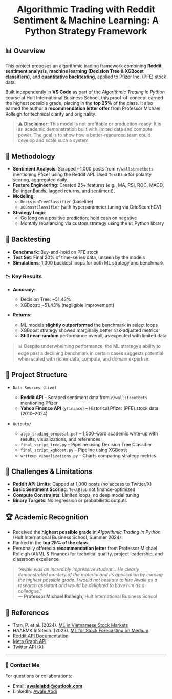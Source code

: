 <h1 align="center">Algorithmic Trading with Reddit Sentiment & Machine Learning: A Python Strategy Framework</h1>

## 📊 Overview

This project proposes an algorithmic trading framework combining **Reddit sentiment analysis**, **machine learning (Decision Tree & XGBoost classifiers)**, and **quantitative backtesting**, applied to Pfizer Inc. (PFE) stock data.

Built independently in **VS Code** as part of the *Algorithmic Trading in Python* course at Hult International Business School, this proof-of-concept earned the highest possible grade, placing in the **top 25%** of the class. It also earned the author a **recommendation letter offer** from Professor Michael Rolleigh for technical clarity and originality.

> ⚠️ **Disclaimer:** This model is not profitable or production-ready. It is an academic demonstration built with limited data and compute power. The goal is to show how a better-resourced team could develop and scale such a system.

## 🧠 Methodology

- **Sentiment Analysis**: Scraped ~1,000 posts from `r/wallstreetbets` mentioning Pfizer using the Reddit API. Used `TextBlob` for polarity scoring, aggregated daily.
- **Feature Engineering**: Created 25+ features (e.g., MA, RSI, ROC, MACD, Bollinger Bands, lagged returns, and sentiment).
- **Modeling**:  
  - `DecisionTreeClassifier` (baseline)  
  - `XGBoostClassifier` (with hyperparameter tuning via GridSearchCV)  
- **Strategy Logic**:  
  - Go long on a positive prediction; hold cash on negative  
  - Monthly rebalancing via custom strategy using the `bt` Python library

## 🔁 Backtesting

- **Benchmark**: Buy-and-hold on PFE stock
- **Test Set**: Final 20% of time-series data, unseen by the models
- **Simulations**: 1,000 backtest loops for both ML strategy and benchmark

### 📉 Key Results

- **Accuracy**:  
  - Decision Tree: ~51.43%  
  - XGBoost: ~51.43% (negligible improvement)  

- **Returns**:  
  - ML models **slightly outperformed** the benchmark in select loops  
  - XGBoost strategy showed marginally better risk-adjusted metrics  
  - **Still near-random** performance overall, as expected with limited data

> 📊 Despite underwhelming performance, the ML strategy’s ability to edge past a declining benchmark in certain cases suggests potential when scaled with richer data, compute, and domain expertise.

## 📁 Project Structure

- `Data Sources (Live)`  
  - **Reddit API** – Scraped sentiment data from `r/wallstreetbets` mentioning Pfizer  
  - **Yahoo Finance API** (`yfinance`) – Historical Pfizer (PFE) stock data (2010–2024)

- `Outputs/`  
  - `algo_trading_proposal.pdf` – 1,500-word academic write-up with results, visualizations, and references  
  - `final_script_tree.py` – Pipeline using Decision Tree Classifier  
  - `final_script_xgboost.py` – Pipeline using XGBoost  
  - `writeup_visualizations.py` – Charts comparing strategy metrics  

## 🧩 Challenges & Limitations

- **Reddit API Limits**: Capped at 1,000 posts (no access to Twitter/X)  
- **Basic Sentiment Scoring**: `TextBlob` not finance-optimized  
- **Compute Constraints**: Limited loops, no deep model tuning  
- **Binary Targets**: No regression or probabilistic outputs

## 🏆 Academic Recognition

- Received the **highest possible grade** in *Algorithmic Trading in Python* (Hult International Business School, Summer 2024)
- Ranked in the **top 25% of the class**
- Personally offered a **recommendation letter** from Professor Michael Rolleigh (AI/ML & Finance) for technical quality, project leadership, and classroom excellence

> *“Awale was an incredibly impressive student… He clearly demonstrated mastery of the material and its application by earning the highest possible grade. I would not hesitate to hire Awale as a research assistant and would be delighted to have him as a colleague.”*  
> — **Professor Michael Rolleigh**, Hult International Business School


## 🔗 References

- Tran, P. et al. (2024). [ML in Vietnamese Stock Markets](https://doi.org/10.1057/s41599-024-02807-x)  
- HAARMK Infotech. (2023). [ML for Stock Forecasting on Medium](https://medium.com/@haarmkinfotech/introduction-bc6ecaf22f8b)  
- [Reddit API Documentation](https://www.redditinc.com/blog/apifacts)  
- [Meta Graph API](https://developers.facebook.com)  
- [Twitter API (X)](https://developer.x.com/en/docs/twitter-api/getting-started/about-twitter-api)

---

### 📧 Contact Me

For questions or collaborations:

- Email: **awaleiabdi@outlook.com**  
- LinkedIn: [Awale Abdi](https://www.linkedin.com/in/awale-abdi/)
